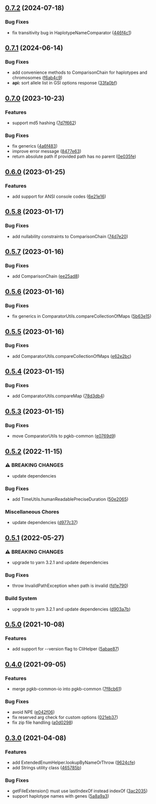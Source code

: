 ## [0.7.2](https://github.com/PharmGKB/pgkb-common/compare/v0.7.1...v0.7.2) (2024-07-18)

### Bug Fixes

* fix transitivity bug in HaplotypeNameComparator ([446f4c1](https://github.com/PharmGKB/pgkb-common/commit/446f4c126e038904a0355e072600d0a176485779))

## [0.7.1](https://github.com/PharmGKB/pgkb-common/compare/v0.7.0...v0.7.1) (2024-06-14)

### Bug Fixes

* add convenience methods to ComparisonChain for haplotypes and chromosomes ([f6ab4c9](https://github.com/PharmGKB/pgkb-common/commit/f6ab4c94e87293ddab55d39bc70176d537ce9a91))
* **api:** sort allele list in GSI options response ([33fa0bf](https://github.com/PharmGKB/pgkb-common/commit/33fa0bfcbc79c993702f06cc1f53e7f1efac7c4e))

## [0.7.0](https://github.com/PharmGKB/pgkb-common/compare/v0.6.0...v0.7.0) (2023-10-23)


### Features

* support md5 hashing ([7d7f662](https://github.com/PharmGKB/pgkb-common/commit/7d7f66229ec4a39f175d7ea077ebf3c205103f49))


### Bug Fixes

* fix generics ([4a6f483](https://github.com/PharmGKB/pgkb-common/commit/4a6f483ef16823fc9f411dc3873279378e1e96fe))
* improve error message ([8477e63](https://github.com/PharmGKB/pgkb-common/commit/8477e63fbfb864ba53005cec0cf9229dd5cf1ae1))
* return absolute path if provided path has no parent ([0e035fe](https://github.com/PharmGKB/pgkb-common/commit/0e035fe54e9547221d7ebd696fd7455381a8f5cc))

## [0.6.0](https://github.com/PharmGKB/pgkb-common/compare/v0.5.8...v0.6.0) (2023-01-25)


### Features

* add support for ANSI console codes ([6e21e16](https://github.com/PharmGKB/pgkb-common/commit/6e21e1663fca95a5cca7e6d85152aa802a9f68b9))

## [0.5.8](https://github.com/PharmGKB/pgkb-common/compare/v0.5.7...v0.5.8) (2023-01-17)


### Bug Fixes

* add nullability constraints to ComparisonChain ([74d7e20](https://github.com/PharmGKB/pgkb-common/commit/74d7e2096d048528cfe98952abd1f995c313a5b8))

## [0.5.7](https://github.com/PharmGKB/pgkb-common/compare/v0.5.6...v0.5.7) (2023-01-16)


### Bug Fixes

* add ComparisonChain ([ee25ad8](https://github.com/PharmGKB/pgkb-common/commit/ee25ad81f451f42ca081273e948b5527883662e6))

## [0.5.6](https://github.com/PharmGKB/pgkb-common/compare/v0.5.5...v0.5.6) (2023-01-16)


### Bug Fixes

* fix generics in ComparatorUtils.compareCollectionOfMaps ([5b63e15](https://github.com/PharmGKB/pgkb-common/commit/5b63e15130395d5d2c018b72337c9ab57dd7eaca))

## [0.5.5](https://github.com/PharmGKB/pgkb-common/compare/v0.5.4...v0.5.5) (2023-01-16)


### Bug Fixes

* add ComparatorUtils.compareCollectionOfMaps ([e62e2bc](https://github.com/PharmGKB/pgkb-common/commit/e62e2bc1f2f65c486db7da7944c08898235abc1e))

## [0.5.4](https://github.com/PharmGKB/pgkb-common/compare/v0.5.3...v0.5.4) (2023-01-15)


### Bug Fixes

* add ComparatorUtils.compareMap ([78d3db4](https://github.com/PharmGKB/pgkb-common/commit/78d3db44fcd0d594d66aa824a9a0f4f5a5b32fb6))

## [0.5.3](https://github.com/PharmGKB/pgkb-common/compare/v0.5.2...v0.5.3) (2023-01-15)


### Bug Fixes

* move ComparatorUtils to pgkb-common ([e0769d9](https://github.com/PharmGKB/pgkb-common/commit/e0769d9fa2217a5fd74edb5b44370b21ad337b9d))

## [0.5.2](https://github.com/PharmGKB/pgkb-common/compare/v0.5.1...v0.5.2) (2022-11-15)


### ⚠ BREAKING CHANGES

* update dependencies

### Bug Fixes

* add TimeUtils.humanReadablePreciseDuration ([50e2065](https://github.com/PharmGKB/pgkb-common/commit/50e20659b4bf93d0338ddae4e84e69c970bf6ff5))


### Miscellaneous Chores

* update dependencies ([d977c37](https://github.com/PharmGKB/pgkb-common/commit/d977c37b7256db55b1a1a3c1e5477f82b77a11c8))

## [0.5.1](https://github.com/PharmGKB/pgkb-common/compare/v0.5.0...v0.5.1) (2022-05-27)


### ⚠ BREAKING CHANGES

* upgrade to yarn 3.2.1 and update dependencies

### Bug Fixes

* throw InvalidPathException when path is invalid ([fd1e790](https://github.com/PharmGKB/pgkb-common/commit/fd1e7908eb170f704af0193a9e7fe2ec160ce51d))


### Build System

* upgrade to yarn 3.2.1 and update dependencies ([d903a7b](https://github.com/PharmGKB/pgkb-common/commit/d903a7b2548f46463518db7f32d1ba0ab430d6ee))

## [0.5.0](https://github.com/PharmGKB/pgkb-common/compare/v0.4.0...v0.5.0) (2021-10-08)


### Features

* add support for --version flag to CliHelper ([5abae87](https://github.com/PharmGKB/pgkb-common/commit/5abae8766e51fca9136e59c09f2646dba53a4c5f))

## [0.4.0](https://github.com/PharmGKB/pgkb-common/compare/v0.3.0...v0.4.0) (2021-09-05)


### Features

* merge pgkb-common-io into pgkb-common ([7f8cb61](https://github.com/PharmGKB/pgkb-common/commit/7f8cb6165d7d3555a46eb7b2b04ef319a54ebedd))


### Bug Fixes

* avoid NPE ([e042f06](https://github.com/PharmGKB/pgkb-common/commit/e042f06e690a4e6cd675aeb7b188144c5fe9e1a7))
* fix reserved arg check for custom options ([021eb37](https://github.com/PharmGKB/pgkb-common/commit/021eb3772b1c800b61bcb61ad42cd091aea5e411))
* fix zip file handling ([a0d0298](https://github.com/PharmGKB/pgkb-common/commit/a0d0298b1b51788218a0642417dbc3efcb63dccb))

## [0.3.0](https://github.com/PharmGKB/pgkb-common/compare/v0.2.2...v0.3.0) (2021-04-08)


### Features

* add ExtendedEnumHelper.lookupByNameOrThrow ([9624cfe](https://github.com/PharmGKB/pgkb-common/commit/9624cfea778659d72aa714ce424c59fa7bda87d5))
* add Strings utility class ([465785b](https://github.com/PharmGKB/pgkb-common/commit/465785b9c597330ef6124215b0f0dc2b212796be))


### Bug Fixes

* getFileExtension() must use lastIndexOf instead indexOf ([3ac2035](https://github.com/PharmGKB/pgkb-common/commit/3ac203570e4647c6db4625d6d689406b9cbed1f5))
* support haplotype names with genes ([5a8a9a3](https://github.com/PharmGKB/pgkb-common/commit/5a8a9a34b225661ad4eaf58a9553cdbae70856f7))
